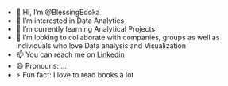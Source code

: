 - 👋 Hi, I’m @BlessingEdoka
- 👀 I’m interested in Data Analytics
- 🌱 I’m currently learning Analytical Projects
- 💞️ I’m looking to collaborate with companies, groups as well as individuals who love Data analysis and Visualization
- 📫 You can reach me on [Linkedin](https://www.linkedin.com/in/blessing-edoka-8aa7a4241?utm_source=share&utm_campaign=share_via&utm_content=profile&utm_medium=android_app)
- 😄 Pronouns: ...
- ⚡ Fun fact: I love to read books a lot

<!---
BlessingEdoka55/BlessingEdoka55 is a ✨ special ✨ repository because its `README.md` (this file) appears on your GitHub profile.
You can click the Preview link to take a look at your changes.
--->
